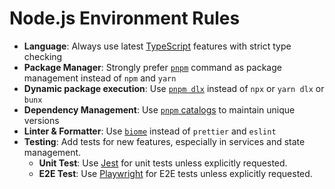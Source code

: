 # Node.js Environment Rules

- **Language**: Always use latest [TypeScript](https://www.typescriptlang.org/docs) features with strict type checking
- **Package Manager**: Strongly prefer [`pnpm`](https://pnpm.io/motivation) command as package management instead of `npm` and `yarn`
- **Dynamic package execution**: Use [`pnpm dlx`](https://pnpm.io/cli/dlx) instead of `npx` or `yarn dlx` or `bunx`
- **Dependency Management**: Use [`pnpm` catalogs](https://pnpm.io/catalogs) to maintain unique versions
- **Linter & Formatter**: Use [`biome`](https://biomejs.dev/guides/getting-started/) instead of `prettier` and `eslint`
- **Testing**: Add tests for new features, especially in services and state management.
  - **Unit Test**: Use [Jest](https://jestjs.io/docs) for unit tests unless explicitly requested.
  - **E2E Test**: Use [Playwright](https://playwright.dev/docs) for E2E tests unless explicitly requested.

